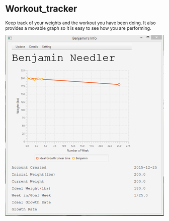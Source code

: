# Workout_tracker

Keep track of your weights and the workout you have been doing.
It also provides a movable graph so it is easy to see how you are performing.

![alt text](ben2.png "Image of front page")
